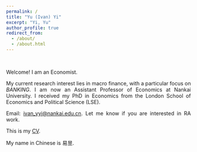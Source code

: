 ```yaml
---
permalink: /
title: "Yu (Ivan) Yi"
excerpt: "Yi, Yu"
author_profile: true
redirect_from: 
  - /about/
  - /about.html
---
```

<br/>
<style>
body {
text-align: justify}
</style>

Welcome! I am an Economist. 

My current research interest lies in macro finance, with a particular focus on *BANKING*. I am now an Assistant Professor of Economics at Nankai University. I received my PhD in Economics from the London School of Economics and Political Science (LSE).



Email: [ivan_yyi@nankai.edu.cn](mailto:ivan_yyi@nankai.edu.cn). Let me know if you are interested in RA work.

This is my [CV](https://IvanYYi.github.io/files/CV_YUYI.pdf).

My name in Chinese is 易昱.

